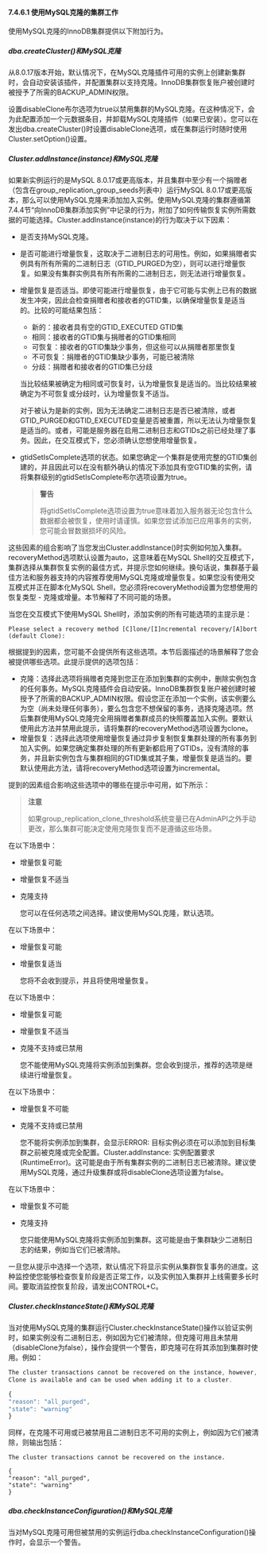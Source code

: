 #### 7.4.6.1 使用MySQL克隆的集群工作

使用MySQL克隆的InnoDB集群提供以下附加行为。

##### dba.createCluster()和MySQL克隆

从8.0.17版本开始，默认情况下，在MySQL克隆插件可用的实例上创建新集群时，会自动安装该插件，并配置集群以支持克隆。InnoDB集群恢复账户被创建时被授予了所需的BACKUP_ADMIN权限。

设置disableClone布尔选项为true以禁用集群的MySQL克隆。在这种情况下，会为此配置添加一个元数据条目，并卸载MySQL克隆插件（如果已安装）。您可以在发出dba.createCluster()时设置disableClone选项，或在集群运行时随时使用Cluster.setOption()设置。

##### Cluster.addInstance(instance)和MySQL克隆

如果新实例运行的是MySQL 8.0.17或更高版本，并且集群中至少有一个捐赠者（包含在group_replication_group_seeds列表中）运行MySQL 8.0.17或更高版本，那么可以使用MySQL克隆来添加加入实例。使用MySQL克隆的集群遵循第7.4.4节“向InnoDB集群添加实例”中记录的行为，附加了如何传输恢复实例所需数据的可能选择。Cluster.addInstance(instance)的行为取决于以下因素：

- 是否支持MySQL克隆。

- 是否可能进行增量恢复，这取决于二进制日志的可用性。例如，如果捐赠者实例具有所有所需的二进制日志（GTID_PURGED为空），则可以进行增量恢复。如果没有集群实例具有所有所需的二进制日志，则无法进行增量恢复。

- 增量恢复是否适当。即使可能进行增量恢复，由于它可能与实例上已有的数据发生冲突，因此会检查捐赠者和接收者的GTID集，以确保增量恢复是适当的。比较的可能结果包括：
  - 新的：接收者具有空的GTID_EXECUTED GTID集
  - 相同：接收者的GTID集与捐赠者的GTID集相同
  - 可恢复：接收者的GTID集缺少事务，但这些可以从捐赠者那里恢复
  - 不可恢复：捐赠者的GTID集缺少事务，可能已被清除
  - 分歧：捐赠者和接收者的GTID集已分歧

  当比较结果被确定为相同或可恢复时，认为增量恢复是适当的。当比较结果被确定为不可恢复或分歧时，认为增量恢复不适当。

  对于被认为是新的实例，因为无法确定二进制日志是否已被清除，或者GTID_PURGED和GTID_EXECUTED变量是否被重置，所以无法认为增量恢复是适当的。或者，可能是服务器在启用二进制日志和GTIDs之前已经处理了事务。因此，在交互模式下，您必须确认您想使用增量恢复。

- gtidSetIsComplete选项的状态。如果您确定一个集群是使用完整的GTID集创建的，并且因此可以在没有额外确认的情况下添加具有空GTID集的实例，请将集群级别的gtidSetIsComplete布尔选项设置为true。

  > **警告**
  >
  > 将gtidSetIsComplete选项设置为true意味着加入服务器无论包含什么数据都会被恢复，使用时请谨慎。如果您尝试添加已应用事务的实例，您可能会冒数据损坏的风险。

这些因素的组合影响了当您发出Cluster.addInstance()时实例如何加入集群。recoveryMethod选项默认设置为auto，这意味着在MySQL Shell的交互模式下，集群选择从集群恢复实例的最佳方式，并提示您如何继续。换句话说，集群基于最佳方法和服务器支持的内容推荐使用MySQL克隆或增量恢复。如果您没有使用交互模式并正在脚本化MySQL Shell，您必须将recoveryMethod设置为您想使用的恢复类型 - 克隆或增量。本节解释了不同可能的场景。

当您在交互模式下使用MySQL Shell时，添加实例的所有可能选项的主提示是：

```
Please select a recovery method [C]lone/[I]ncremental recovery/[A]bort (default Clone):
```
根据提到的因素，您可能不会提供所有这些选项。本节后面描述的场景解释了您会被提供哪些选项。此提示提供的选项包括：

- 克隆：选择此选项将捐赠者克隆到您正在添加到集群的实例中，删除实例包含的任何事务。MySQL克隆插件会自动安装。InnoDB集群恢复账户被创建时被授予了所需的BACKUP_ADMIN权限。假设您正在添加一个实例，该实例要么为空（尚未处理任何事务），要么包含您不想保留的事务，选择克隆选项。然后集群使用MySQL克隆完全用捐赠者集群成员的快照覆盖加入实例。要默认使用此方法并禁用此提示，请将集群的recoveryMethod选项设置为clone。
- 增量恢复：选择此选项使用增量恢复通过异步复制恢复集群处理的所有事务到加入实例。如果您确定集群处理的所有更新都启用了GTIDs，没有清除的事务，并且新实例包含与集群相同的GTID集或其子集，增量恢复是适当的。要默认使用此方法，请将recoveryMethod选项设置为incremental。

提到的因素组合影响这些选项中的哪些在提示中可用，如下所示：

> **注意**
>
> 如果group_replication_clone_threshold系统变量已在AdminAPI之外手动更改，那么集群可能决定使用克隆恢复而不是遵循这些场景。

在以下场景中：

- 增量恢复可能

- 增量恢复不适当

- 克隆支持

  您可以在任何选项之间选择。建议使用MySQL克隆，默认选项。

在以下场景中：

- 增量恢复可能

- 增量恢复适当

  您将不会收到提示，并且将使用增量恢复。

在以下场景中：

- 增量恢复可能

- 增量恢复不适当

- 克隆不支持或已禁用

  您不能使用MySQL克隆将实例添加到集群。您会收到提示，推荐的选项是继续进行增量恢复。

在以下场景中：

- 增量恢复不可能

- 克隆不支持或已禁用

  您不能将实例添加到集群，会显示ERROR: 目标实例必须在可以添加到目标集群之前被克隆或完全配置。Cluster.addInstance: 实例配置要求 (RuntimeError)。这可能是由于所有集群实例的二进制日志已被清除。建议使用MySQL克隆，通过升级集群或将disableClone选项设置为false。

在以下场景中：

- 增量恢复不可能

- 克隆支持

  您只能使用MySQL克隆将实例添加到集群。这可能是由于集群缺少二进制日志的结果，例如当它们已被清除。

一旦您从提示中选择一个选项，默认情况下将显示实例从集群恢复事务的进度。这种监控使您能够检查恢复阶段是否正常工作，以及实例加入集群并上线需要多长时间。要取消监控恢复阶段，请发出CONTROL+C。

##### Cluster.checkInstanceState()和MySQL克隆

当对使用MySQL克隆的集群运行Cluster.checkInstanceState()操作以验证实例时，如果实例没有二进制日志，例如因为它们被清除，但克隆可用且未禁用（disableClone为false），操作会提供一个警告，即克隆可在将其添加到集群时使用。例如：

```javascript
The cluster transactions cannot be recovered on the instance, however,
Clone is available and can be used when adding it to a cluster.

{
"reason": "all_purged",
"state": "warning"
}
```
同样，在克隆不可用或已被禁用且二进制日志不可用的实例上，例如因为它们被清除，则输出包括：

```
The cluster transactions cannot be recovered on the instance.

{
"reason": "all_purged",
"state": "warning"
}
```
##### dba.checkInstanceConfiguration()和MySQL克隆

当对MySQL克隆可用但被禁用的实例运行dba.checkInstanceConfiguration()操作时，会显示一个警告。